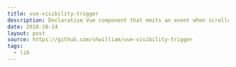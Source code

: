 ```yaml
---
title: vue-visibility-trigger
description: Declarative Vue component that emits an event when scrolled into view.
date: 2018-10-14
layout: post
source: https://github.com/shwilliam/vue-visibility-trigger
tags:
  - lib
---
```

